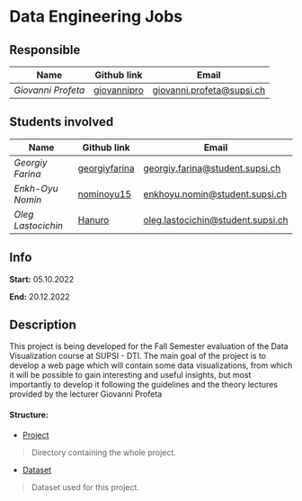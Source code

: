 # Data Engineering Jobs

## Responsible

| **Name** | **Github link** | **Email** |
|------|-------------|-------|
|*Giovanni Profeta*|[giovannipro](https://github.com/GiovanniProfeta)|giovanni.profeta@supsi.ch|

## Students involved

| **Name** | **Github link** | **Email** |
|------|-------------|-------|
|*Georgiy Farina*|[georgiyfarina](https://github.com/georgiyfarina)|georgiy.farina@student.supsi.ch|
|*Enkh-Oyu Nomin*|[nominoyu15](https://github.com/nominoyu15)|enkhoyu.nomin@student.supsi.ch|
|*Oleg Lastocichin*|[Hanuro](https://github.com/Hanuro)|oleg.lastocichin@student.supsi.ch|


## Info

**Start:** 05.10.2022

**End:** 20.12.2022

## Description
This project is being developed for the Fall Semester evaluation of the Data Visualization course at SUPSI - DTI.
The main goal of the project is to develop a web page which will contain some data visualizations, from which it will be possible to gain interesting and useful insights, but most importantly to develop it following the guidelines and the theory lectures provided by the lecturer Giovanni Profeta


#### Structure:

- [Project](research/)

> Directory containing the whole project.

- [Dataset](research/assets/dataviz/dataset/DataEngineer.csv)

> Dataset used for this project.
